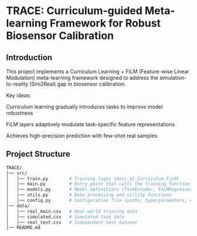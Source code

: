 # TRACE: Curriculum-guided Meta-learning Framework for Robust Biosensor Calibration
## Introduction

This project implements a Curriculum Learning + FiLM (Feature-wise Linear Modulation) meta-learning framework designed to address the simulation-to-reality (Sim2Real) gap in biosensor calibration.

Key ideas:

Curriculum learning gradually introduces tasks to improve model robustness

FiLM layers adaptively modulate task-specific feature representations

Achieves high-precision prediction with few-shot real samples

## Project Structure
```bash
TRACE/
│── src/
│   │── train.py        # Training logic (main_V2_Curriculum_FiLM)
│   │── main.py         # Entry point that calls the training function
│   │── models.py       # Model definitions (TaskEncoder, FiLMRegressor, FiLMGenerator)
│   │── utils.py        # Data processing and utility functions
│   │── config.py       # Configuration file (paths, hyperparameters, etc.)
│── data/
│   │── real_main.csv   # Real-world training data
│   │── simulated.csv   # Simulated task data
│   │── real_test.csv   # Independent test dataset
│── README.md
